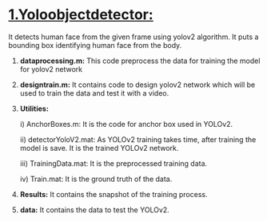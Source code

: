 # [1.Yoloobjectdetector:]()

It detects human face from the given frame using yolov2 algorithm. It puts a bounding box identifying human face from the
body.

1) **dataprocessing.m:** This code preprocess the data for training the model
    for yolov2 network

2) **designtrain.m:** It contains code to design yolov2 network which will be
    used to train the data and test it with a video.

3)  **Utilities:**

    i) AnchorBoxes.m: It is the code for anchor box used in YOLOv2.

    ii) detectorYoloV2.mat: As YOLOv2 training takes time, after training the model is save. It is the trained YOLOv2 network.

    iii) TrainingData.mat: It is the preprocessed training data.

    iv) Train.mat: It is the ground truth of the data.

4) **Results:** It contains the snapshot of the training process.

5)  **data:** It contains the data to test the YOLOv2.

